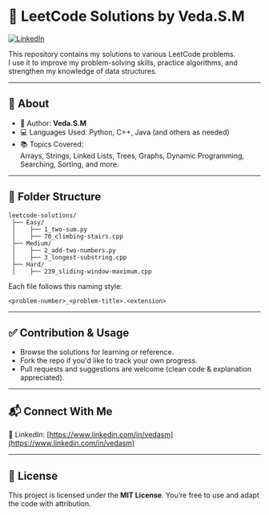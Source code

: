 # 🧠 LeetCode Solutions by Veda.S.M

[![LinkedIn](https://img.shields.io/badge/LinkedIn-Connect-blue?logo=linkedin)](https://www.linkedin.com/in/vedasm)

This repository contains my solutions to various LeetCode problems.  
I use it to improve my problem-solving skills, practice algorithms, and strengthen my knowledge of data structures.

---

## 🚀 About

- 👤 Author: **Veda.S.M**  
- 💻 Languages Used: Python, C++, Java (and others as needed)  
- 📚 Topics Covered:  
  Arrays, Strings, Linked Lists, Trees, Graphs, Dynamic Programming, Searching, Sorting, and more.

---

## 📂 Folder Structure

```
leetcode-solutions/
 ├── Easy/
 │    ├── 1_two-sum.py
 │    ├── 70_climbing-stairs.cpp
 ├── Medium/
 │    ├── 2_add-two-numbers.py
 │    ├── 3_longest-substring.cpp
 ├── Hard/
 │    ├── 239_sliding-window-maximum.cpp
```

Each file follows this naming style:
```
<problem-number>_<problem-title>.<extension>
```
---
## ✅ Contribution & Usage

- Browse the solutions for learning or reference.  
- Fork the repo if you'd like to track your own progress.  
- Pull requests and suggestions are welcome (clean code & explanation appreciated).

---

## 📬 Connect With Me

🔗 LinkedIn: [https://www.linkedin.com/in/vedasm](https://www.linkedin.com/in/vedasm)

---

## 📄 License

This project is licensed under the **MIT License**. You’re free to use and adapt the code with attribution.
